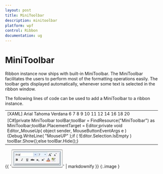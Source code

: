 ```yaml
---
layout: post
title: MiniToolbar
description: minitoolbar
platform: wpf
control: Ribbon
documentation: ug
---
```


# MiniToolbar

Ribbon instance now ships with built-in MiniToolbar. The MiniToolbar facilitates the users to perform most of the formatting operations easily. The toolbar gets displayed automatically, whenever some text is selected in the ribbon window.

The following lines of code can be used to add a MiniToolbar to a ribbon instance.



<table>
<tr>
<td>
[XAML]<ribbon:MiniToolbar x:Key="MiniToolbar">  <ribbon:RibbonComboBox Width="100" IsEditable="True" >    <ComboBoxItem>Arial</ComboBoxItem>    <ComboBoxItem>Tahoma</ComboBoxItem>    <ComboBoxItem>Verdana</ComboBoxItem>  </ribbon:RibbonComboBox>  <ribbon:RibbonComboBox Width="40" >    <ComboBoxItem>6</ComboBoxItem>    <ComboBoxItem>7</ComboBoxItem>    <ComboBoxItem>8</ComboBoxItem>    <ComboBoxItem>9</ComboBoxItem>    <ComboBoxItem>10</ComboBoxItem>    <ComboBoxItem>11</ComboBoxItem>    <ComboBoxItem>12</ComboBoxItem>    <ComboBoxItem>14</ComboBoxItem>    <ComboBoxItem>16</ComboBoxItem>    <ComboBoxItem>18</ComboBoxItem>    <ComboBoxItem>20</ComboBoxItem>  </ribbon:RibbonComboBox>  <ribbon:RibbonButton Command="EditingCommands.IncreaseFontSize" />  <ribbon:RibbonButton Command="EditingCommands.DecreaseFontSize" />  <ribbon:RibbonButton Command="EditingCommands.ToggleBold" />  <ribbon:RibbonButton Command="EditingCommands.ToggleItalic" />  <ribbon:RibbonButton Command="EditingCommands.ToggleUnderline" />  <ribbon:RibbonButton SmallIcon="/SampleImages/Strike.png" Click="OnStrikeThrough"/>  <ribbon:RibbonButton Command="EditingCommands.ToggleSubscript" />  <ribbon:RibbonButton Command="EditingCommands.ToggleSuperscript" />  <ribbon:RibbonButton SmallIcon="/SampleImages/FontColor.png"/>  <ribbon:RibbonButton SmallIcon="/SampleImages/TextHighlight.png"/></ribbon:MiniToolbar></td></tr>
<tr>
<td>
[C#]private MiniToolbar toolBar;toolBar = FindResource("MiniToolbar") as MiniToolbar;toolBar.PlacementTarget = Editor;private void Editor_MouseUp( object sender, MouseButtonEventArgs e ){Debug.WriteLine( "MouseUP" );if ( !Editor.Selection.IsEmpty ) 			toolBar.Show();else    		toolBar.Hide();}</td></tr>
</table>


{{ '![](MiniToolbar_images/MiniToolbar_img1.jpeg)' | markdownify }}
{:.image }




